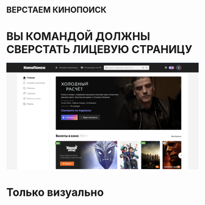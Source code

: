 ## ВЕРСТАЕМ КИНОПОИСК


# ВЫ КОМАНДОЙ ДОЛЖНЫ СВЕРСТАТЬ ЛИЦЕВУЮ СТРАНИЦУ

![alt text](screen.png)

# Только визуально


